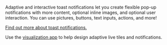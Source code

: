 ﻿Adaptive and interactive toast notifications let you create flexible pop-up notifications with more content, optional inline images, and optional user interaction. You can use pictures, buttons, text inputs, actions, and more!

[Find out more about toast notifications.](https://docs.microsoft.com/en-us/windows/uwp/controls-and-patterns/tiles-and-notifications-adaptive-interactive-toasts)

Use the [visualization app](https://docs.microsoft.com/en-us/windows/uwp/controls-and-patterns/tiles-and-notifications-notifications-visualizer) to help design adaptive live tiles and notifications.
